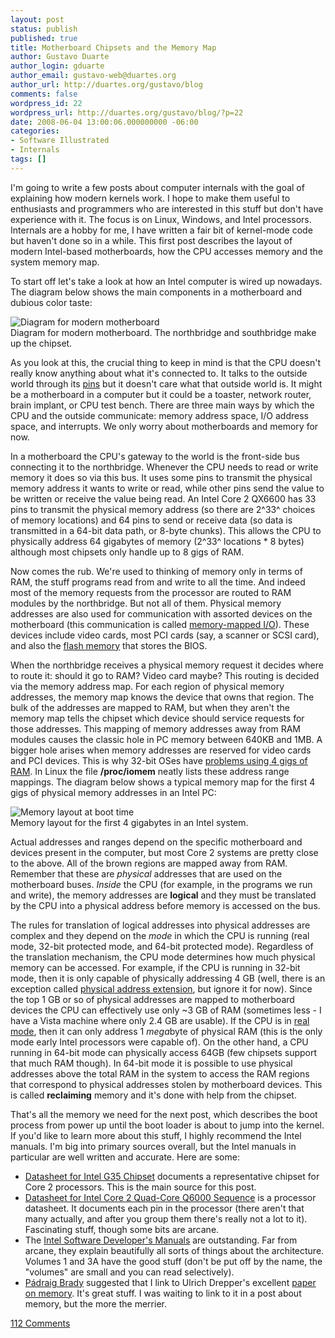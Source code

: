 ```yaml
---
layout: post
status: publish
published: true
title: Motherboard Chipsets and the Memory Map
author: Gustavo Duarte
author_login: gduarte
author_email: gustavo-web@duartes.org
author_url: http://duartes.org/gustavo/blog
comments: false
wordpress_id: 22
wordpress_url: http://duartes.org/gustavo/blog/?p=22
date: 2008-06-04 13:00:06.000000000 -06:00
categories:
- Software Illustrated
- Internals
tags: []
---
```

I'm going to write a few posts about computer internals with the goal of
explaining how modern kernels work. I hope to make them useful to
enthusiasts and programmers who are interested in this stuff but don't
have experience with it. The focus is on Linux, Windows, and Intel
processors. Internals are a hobby for me, I have written a fair bit of
kernel-mode code but haven't done so in a while. This first post
describes the layout of modern Intel-based motherboards, how the CPU
accesses memory and the system memory map.

To start off let's take a look at how an Intel computer is wired up
nowadays. The diagram below shows the main components in a motherboard
and dubious color taste:

![Diagram for modern
motherboard](http://static.duartes.org/img/blogPosts/motherboardDiagram.png)
\
 Diagram for modern motherboard. The northbridge and southbridge make up
the chipset.

As you look at this, the crucial thing to keep in mind is that the CPU
doesn't really know anything about what it's connected to. It talks to
the outside world through its
[pins](http://en.wikipedia.org/wiki/Image:Intel_80486DX2_bottom.jpg) but
it doesn't care what that outside world is. It might be a motherboard in
a computer but it could be a toaster, network router, brain implant, or
CPU test bench. There are three main ways by which the CPU and the
outside communicate: memory address space, I/O address space, and
interrupts. We only worry about motherboards and memory for now.

In a motherboard the CPU's gateway to the world is the front-side bus
connecting it to the northbridge. Whenever the CPU needs to read or
write memory it does so via this bus. It uses some pins to transmit the
physical memory address it wants to write or read, while other pins send
the value to be written or receive the value being read. An Intel Core 2
QX6600 has 33 pins to transmit the physical memory address (so there are
2^33^ choices of memory locations) and 64 pins to send or receive data
(so data is transmitted in a 64-bit data path, or 8-byte chunks). This
allows the CPU to physically address 64 gigabytes of memory (2^33^
locations \* 8 bytes) although most chipsets only handle up to 8 gigs of
RAM.

Now comes the rub. We're used to thinking of memory only in terms of
RAM, the stuff programs read from and write to all the time. And indeed
most of the memory requests from the processor are routed to RAM modules
by the northbridge. But not all of them. Physical memory addresses are
also used for communication with assorted devices on the motherboard
(this communication is called [memory-mapped
I/O](http://en.wikipedia.org/wiki/Memory-mapped_IO)). These devices
include video cards, most PCI cards (say, a scanner or SCSI card), and
also the [flash memory](http://en.wikipedia.org/wiki/Flash_memory) that
stores the BIOS.

When the northbridge receives a physical memory request it decides where
to route it: should it go to RAM? Video card maybe? This routing is
decided via the memory address map. For each region of physical memory
addresses, the memory map knows the device that owns that region. The
bulk of the addresses are mapped to RAM, but when they aren't the memory
map tells the chipset which device should service requests for those
addresses. This mapping of memory addresses away from RAM modules causes
the classic hole in PC memory between 640KB and 1MB. A bigger hole
arises when memory addresses are reserved for video cards and PCI
devices. This is why 32-bit OSes have
[problems using 4 gigs of RAM](http://support.microsoft.com/kb/929605). In Linux the file
**/proc/iomem** neatly lists these address range mappings. The diagram
below shows a typical memory map for the first 4 gigs of physical memory
addresses in an Intel PC:

![Memory layout at boot
time](http://static.duartes.org/img/blogPosts/memoryLayout.png) \
 Memory layout for the first 4 gigabytes in an Intel system.

Actual addresses and ranges depend on the specific motherboard and
devices present in the computer, but most Core 2 systems are pretty
close to the above. All of the brown regions are mapped away from RAM.
Remember that these are *physical* addresses that are used on the
motherboard buses. *Inside* the CPU (for example, in the programs we run
and write), the memory addresses are **logical** and they must be
translated by the CPU into a physical address before memory is accessed
on the bus.

The rules for translation of logical addresses into physical addresses
are complex and they depend on the *mode* in which the CPU is running
(real mode, 32-bit protected mode, and 64-bit protected mode).
Regardless of the translation mechanism, the CPU mode determines how
much physical memory can be accessed. For example, if the CPU is running
in 32-bit mode, then it is only capable of physically addressing 4 GB
(well, there is an exception called [physical address extension](http://en.wikipedia.org/wiki/Physical_address_extension), but
ignore it for now). Since the top 1 GB or so of physical addresses are
mapped to motherboard devices the CPU can effectively use only \~3 GB of
RAM (sometimes less - I have a Vista machine where only 2.4 GB are
usable). If the CPU is in [real mode](http://en.wikipedia.org/wiki/Real_mode), then it can only address
1 *mega*byte of physical RAM (this is the only mode early Intel
processors were capable of). On the other hand, a CPU running in 64-bit
mode can physically access 64GB (few chipsets support that much RAM
though). In 64-bit mode it is possible to use physical addresses above
the total RAM in the system to access the RAM regions that correspond to
physical addresses stolen by motherboard devices. This is called
**reclaiming** memory and it's done with help from the chipset.

That's all the memory we need for the next post, which describes the
boot process from power up until the boot loader is about to jump into
the kernel. If you'd like to learn more about this stuff, I highly
recommend the Intel manuals. I'm big into primary sources overall, but
the Intel manuals in particular are well written and accurate. Here are
some:

-   [Datasheet for Intel G35 Chipset](http://download.intel.com/design/chipsets/datashts/31760701.pdf)
    documents a representative chipset for Core 2 processors. This is
    the main source for this post.
-   [Datasheet for Intel Core 2 Quad-Core Q6000 Sequence](http://download.intel.com/design/processor/datashts/31559205.pdf)
    is a processor datasheet. It documents each pin in the processor
    (there aren't that many actually, and after you group them there's
    really not a lot to it). Fascinating stuff, though some bits are
    arcane.
-   The [Intel Software Developer's Manuals](http://www.intel.com/products/processor/manuals/index.htm)
    are outstanding. Far from arcane, they explain beautifully all sorts
    of things about the architecture. Volumes 1 and 3A have the good
    stuff (don't be put off by the name, the "volumes" are small and you
    can read selectively).
-   [Pádraig Brady](http://www.pixelbeat.org/) suggested that I link to
    Ulrich Drepper's excellent [paper on memory](http://people.redhat.com/drepper/cpumemory.pdf). It's great
    stuff. I was waiting to link to it in a post about memory, but the
    more the merrier.


[112 Comments](/comments/motherboard-chipsets.html)
